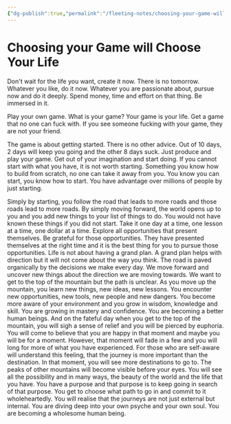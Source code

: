 ```yaml
---
{"dg-publish":true,"permalink":"/fleeting-notes/choosing-your-game-will-choose-your-life/","noteIcon":"2"}
---
```


# Choosing your Game will Choose Your Life

Don't wait for the life you want, create it now. There is no tomorrow. Whatever you like, do it now. Whatever you are passionate about, pursue now and do it deeply. Spend money, time and effort on that thing. Be immersed in it.

Play your own game. What is your game? Your game is your life. Get a game that no one can fuck with. If you see someone fucking with your game, they are not your friend.

The game is about getting started. There is no other advice. Out of 10 days, 2 days will keep you going and the other 8 days suck. Just produce and play your game. Get out of your imagination and start doing. If you cannot start with what you have, it is not worth starting. Something you know how to build from scratch, no one can take it away from you. You know you can start, you know how to start. You have advantage over millions of people by just starting.

Simply by starting, you follow the road that leads to more roads and those roads lead to more roads. By simply moving forward, the world opens up to you and you add new things to your list of things to do. You would not have known these things if you did not start. Take it one day at a time, one lesson at a time, one dollar at a time. Explore all opportunities that present themselves. Be grateful for those opportunities. They have presented themselves at the right time and it is the best thing for you to pursue those opportunities. Life is not about having a grand plan. A grand plan helps with direction but it will not come about the way you think. The road is paved organically by the decisions we make every day. We move forward and uncover new things about the direction we are moving towards. We want to get to the top of the mountain but the path is unclear. As you move up the mountain, you learn new things, new ideas, new lessons. You encounter new opportunities, new tools, new people and new dangers. You become more aware of your environment and you grow in wisdom, knowledge and skill. You are growing in mastery and confidence. You are becoming a better human beings. And on the fateful day when you get to the top of the mountain, you will sigh a sense of relief and you will be pierced by euphoria. You will come to believe that you are happy in that moment and maybe you will be for a moment. However, that moment will fade in a few and you will long for more of what you have experienced. For those who are self-aware will understand this feeling, that the journey is more important than the destination. In that moment, you will see more destinations to go to. The peaks of other mountains will become visible before your eyes. You will see all the possibility and in many ways, the beauty of the world and the life that you have. You have a purpose and that purpose is to keep going in search of that purpose. You get to choose what path to go in and commit to it wholeheartedly. You will realise that the journeys are not just external but internal. You are diving deep into your own psyche and your own soul. You are becoming a wholesome human being.